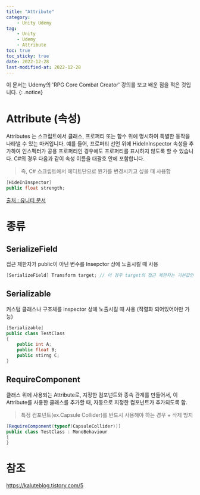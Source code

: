 ```yaml
---
title: "Attribute"
category:
    - Unity Udemy
tag:
    - Unity
    - Udemy
    - Attribute
toc: true
toc_sticky: true
date: 2022-12-28
last-modified-at: 2022-12-28
---
```

이 문서는 Udemy의  'RPG Core Combat Creator' 강의를 보고 배운 점을 적은 것입니다.
{: .notice}

# Attribute (속성)
Attributes 는 스크립트에서 클래스, 프로퍼티 또는 함수 위에 명시하여 특별한 동작을 나타낼 수 있는 마커입니다. 예를 들어, 프로퍼티 선언 위에 HideInInspector 속성을 추가하여 인스펙터가 공용 프로퍼티인 경우에도 프로퍼티를 표시하지 않도록 할 수 있습니다. C#의 경우 다음과 같이 속성 이름을 대괄호 안에 포함합니다.   
> 즉, C# 스크립트에서 에디트단으로 뭔가를 변경시키고 싶을 때 사용함
```c#
[HideInInspector]
public float strength;
```
[출처 : 유니티 문서](https://docs.unity3d.com/kr/2020.3/Manual/Attributes.html)

# 종류
## SerializeField
접근 제한자가 public이 아닌 변수를 Insepctor 상에 노출시킬 때 사용
```c#
[SerializeField] Transform target; // 이 경우 target의 접근 제한자는 기본값인 private이지만 inspector 창에서 볼(편집할) 수 있다.
```
## Serializable
커스텀 클래스나 구조체를 inspector 상에 노출시킬 때 사용 (직렬화 되어있어야만 가능)
```c#
[Serializable]
public class TestClass
{
    public int A;
    public float B;
    public stirng C;
}
```
## RequireComponent
클래스 위에 사용되는 Attribute로, 지정한 컴포넌트와 종속 관계를 만들어서, 이 Attribute를 사용한 클래스를 추가할 때, 자동으로 지정한 컴포넌트가 추가되도록 함.
> 특정 컴포넌트(ex.Capsule Collider)를 반드시 사용해야 하는 경우 + 삭제 방지

```c#
[RequireComponent(typeof(CapsuleCollider))]
public class TestClass : MonoBehaviour
{
}
```

# 참조
https://kaluteblog.tistory.com/5